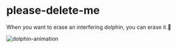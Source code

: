 # please-delete-me
When you want to erase an interfering dolphin, you can erase it.🐬

![dolphin-animation](https://user-images.githubusercontent.com/93074851/202901449-81458721-9382-4659-9cf6-b754e4331f65.gif)
